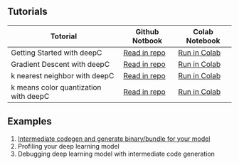 ## Tutorials

Totorial       | Github Notbook | Colab Notebook
---------------|----------------|---------------
Getting Started with deepC | [Read in repo](Getting_Started_With_deepC.ipynb) | [Run in Colab](https://colab.research.google.com/drive/1rWeZxyww1SksYi-kPJ44CSoFlOZxI5xm)
Gradient Descent with deepC | [Read in repo](Gradient_Descent_With_DeepC.ipynb) | [Run in Colab](https://colab.research.google.com/drive/1a6kmnGs8McbRs4W4nOR_x-N-HKlr2rkc)
k nearest neighbor with deepC | [Read in repo](KNN_with_DeepC.ipynb) | [Run in Colab](https://colab.research.google.com/drive/1aDY1js6m1-_WqC0KAWxEbO3eae_RzUhQ)
k means color quantization with deepC | [Read in repo](KMeansImageColorQuantization.ipynb) | [Run in Colab](https://colab.research.google.com/drive/1VSVmCMj-HPAMRo4t11bVqcn-I4DE9ecg) 

## Examples

1. [Intermediate codegen and generate binary/bundle for your model](../../master/test/compiler/mnist/README.md)
1. Profiling your deep learning model
1. Debugging deep learning model with intermediate code generation

